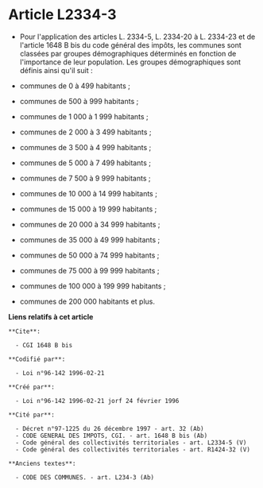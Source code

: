 # Article L2334-3

- Pour l'application des articles L. 2334-5, L. 2334-20 à L. 2334-23 et de l'article 1648 B bis du code général des impôts,
les communes sont classées par groupes démographiques déterminés en fonction de l'importance de leur population. Les groupes
démographiques sont définis ainsi qu'il suit :

- communes de 0 à 499 habitants ;

- communes de 500 à 999 habitants ;

- communes de 1 000 à 1 999 habitants ;

- communes de 2 000 à 3 499 habitants ;

- communes de 3 500 à 4 999 habitants ;

- communes de 5 000 à 7 499 habitants ;

- communes de 7 500 à 9 999 habitants ;

- communes de 10 000 à 14 999 habitants ;

- communes de 15 000 à 19 999 habitants ;

- communes de 20 000 à 34 999 habitants ;

- communes de 35 000 à 49 999 habitants ;

- communes de 50 000 à 74 999 habitants ;

- communes de 75 000 à 99 999 habitants ;

- communes de 100 000 à 199 999 habitants ;

- communes de 200 000 habitants et plus.

**Liens relatifs à cet article**

	**Cite**:

	  - CGI 1648 B bis

	**Codifié par**:

	  - Loi n°96-142 1996-02-21

	**Créé par**:

	  - Loi n°96-142 1996-02-21 jorf 24 février 1996

	**Cité par**:

	  - Décret n°97-1225 du 26 décembre 1997 - art. 32 (Ab)
	  - CODE GENERAL DES IMPOTS, CGI. - art. 1648 B bis (Ab)
	  - Code général des collectivités territoriales - art. L2334-5 (V)
	  - Code général des collectivités territoriales - art. R1424-32 (V)

	**Anciens textes**:

	  - CODE DES COMMUNES. - art. L234-3 (Ab)
